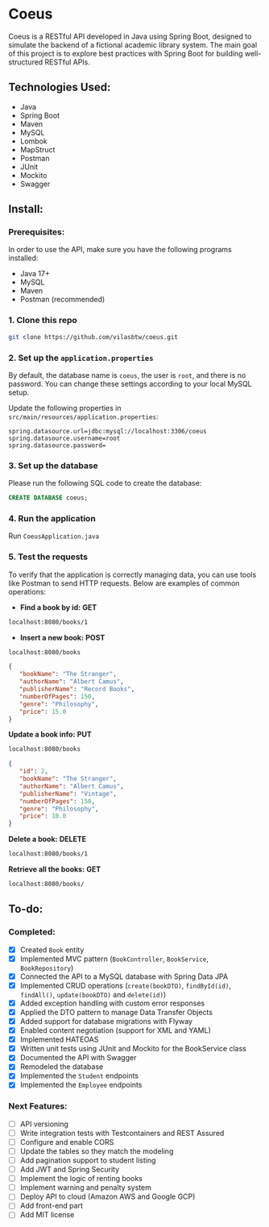 # Coeus
Coeus is a RESTful API developed in Java using Spring Boot, designed to simulate the backend of a fictional academic library system. The main goal of this project is to explore best practices with Spring Boot for building well-structured RESTful APIs.

## Technologies Used:

- Java
- Spring Boot
- Maven
- MySQL
- Lombok
- MapStruct
- Postman
- JUnit
- Mockito
- Swagger

## Install:

### Prerequisites:
In order to use the API, make sure you have the following programs installed:
- Java 17+
- MySQL
- Maven
- Postman (recommended)

### 1. Clone this repo

```bash
git clone https://github.com/vilasbtw/coeus.git
```

### 2. Set up the `application.properties`
By default, the database name is `coeus`, the user is `root`, and there is no password.
You can change these settings according to your local MySQL setup.

Update the following properties in `src/main/resources/application.properties`:

```properties
spring.datasource.url=jdbc:mysql://localhost:3306/coeus
spring.datasource.username=root
spring.datasource.password=
```

### 3. Set up the database
Please run the following SQL code to create the database:

```sql
CREATE DATABASE coeus;
```

### 4. Run the application
Run `CoeusApplication.java`

### 5. Test the requests
To verify that the application is correctly managing data, you can use tools like Postman to send HTTP requests. Below are examples of common operations:

- **Find a book by id:**
**GET**
```bash
localhost:8080/books/1
```

- **Insert a new book:**
**POST**
```bash
localhost:8080/books
```
```json
{
   "bookName": "The Stranger",
   "authorName": "Albert Camus",
   "publisherName": "Record Books",
   "numberOfPages": 150,
   "genre": "Philosophy",
   "price": 15.0
}
```

**Update a book info:**
**PUT**
```bash
localhost:8080/books
```
```json
{
   "id": 2,		
   "bookName": "The Stranger",
   "authorName": "Albert Camus",
   "publisherName": "Vintage",
   "numberOfPages": 150,
   "genre": "Philosophy",
   "price": 10.0
}
```

**Delete a book:**
**DELETE**
```bash
localhost:8080/books/1
```

**Retrieve all the books:**
**GET**
```bash
localhost:8080/books/
```

## To-do:

### Completed:
- [x] Created `Book` entity
- [x] Implemented MVC pattern (`BookController`, `BookService`, `BookRepository`)
- [x] Connected the API to a MySQL database with Spring Data JPA 
- [x] Implemented CRUD operations (`create(bookDTO)`, `findById(id)`, `findAll()`, `update(bookDTO)` and `delete(id)`)
- [x] Added exception handling with custom error responses
- [x] Applied the DTO pattern to manage Data Transfer Objects
- [x] Added support for database migrations with Flyway
- [x] Enabled content negotiation (support for XML and YAML)
- [x] Implemented HATEOAS
- [x] Written unit tests using JUnit and Mockito for the BookService class
- [x] Documented the API with Swagger
- [x] Remodeled the database
- [x] Implemented the `Student` endpoints
- [x] Implemented the `Employee` endpoints

### **Next Features:**
- [ ] API versioning
- [ ] Write integration tests with Testcontainers and REST Assured
- [ ] Configure and enable CORS
- [ ] Update the tables so they match the modeling
- [ ] Add pagination support to student listing 
- [ ] Add JWT and Spring Security
- [ ] Implement the logic of renting books
- [ ] Implement warning and penalty system
- [ ] Deploy API to cloud (Amazon AWS and Google GCP)
- [ ] Add front-end part
- [ ] Add MIT license
